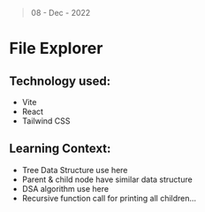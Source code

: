 > 08 - Dec - 2022

# File Explorer


## Technology used:
* Vite
* React 
* Tailwind CSS

## Learning Context:
* Tree Data Structure use here
* Parent & child node have similar data structure
* DSA algorithm use here
* Recursive function call for printing all children...